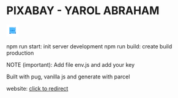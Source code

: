 # PIXABAY - YAROL ABRAHAM

<img src="/src/images/favicon.png" alt="logo" />

npm run start: init server development
npm run build: create build production

NOTE (important): Add file env.js and add your key

Built with pug, vanilla js and generate with parcel

website: <a href="https://pixabay-yarol.netlify.app/" target="_blank" >click to redirect</a>
